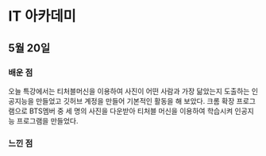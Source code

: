 IT 아카데미
=============
5월 20일
-------------
###  배운 점
오늘 특강에서는 티처블머신을 이용하여 사진이 어떤 사람과 가장 닮았는지 도출하는 인공지능을 만들었고 깃허브 계정을 만들어 기본적인 활동을 해 보았다.
크롬 확장 프로그램으로 BTS멤버 중 세 명의 사진을 다운받아 티처블 머신을 이용하여 학습시켜 인공지능 프로그램을 만들었다.

###  느낀 점
